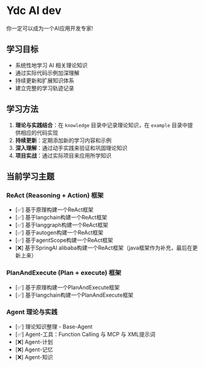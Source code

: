 # Ydc AI dev
你一定可以成为一个AI应用开发专家!

## 学习目标

- 系统性地学习 AI 相关理论知识
- 通过实际代码示例加深理解
- 持续更新和扩展知识体系
- 建立完整的学习轨迹记录

## 学习方法

1. **理论与实践结合**：在 `knowledge` 目录中记录理论知识，在 `example` 目录中提供相应的代码实现
2. **持续更新**：定期添加新的学习内容和示例
3. **深入理解**：通过动手实践来验证和巩固理论知识
4. **项目实战**：通过实际项目来应用所学知识

## 当前学习主题

### ReAct (Reasoning + Action) 框架
- [✅] 基于原理构建一个ReAct框架
- [✅] 基于langchain构建一个ReAct框架
- [✅] 基于langgraph构建一个ReAct框架
- [✅] 基于autogen构建一个ReAct框架
- [✅] 基于agentScope构建一个ReAct框架
- [❌] 基于SpringAI alibaba构建一个ReAct框架（java框架作为补充，最后在更新上来）

### PlanAndExecute (Plan + execute) 框架
- [✅] 基于原理构建一个PlanAndExecute框架
- [✅] 基于langchain构建一个PlanAndExecute框架

### Agent 理论与实践
- [✅] 理论知识整理 - Base-Agent
- [✅] Agent-工具：Function Calling 与 MCP 与 XML提示词
- [❌] Agent-计划
- [❌] Agent-记忆
- [❌] Agent-知识







